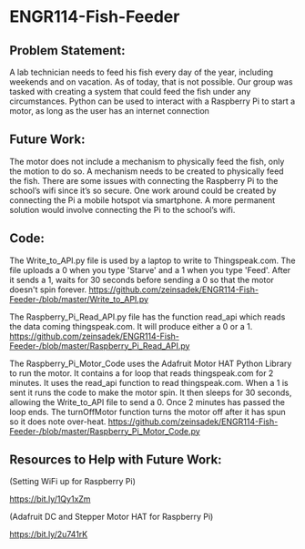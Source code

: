 # ENGR114-Fish-Feeder
## Problem Statement:
A lab technician needs to feed his fish every day of the year, including weekends and on vacation. As of today, that is not possible. Our group was tasked with creating a system that could feed the fish under any circumstances.  Python can be used to interact with a Raspberry Pi to start a motor, as long as the user  has an internet connection

## Future Work:
The motor does not include a mechanism to physically feed the fish, only the motion to do so. A mechanism needs to be created to physically feed the fish. There are some issues with connecting the Raspberry Pi to the school’s wifi since it’s so secure. One work around could be created by connecting the Pi a mobile hotspot via smartphone. A more permanent solution would involve connecting the Pi to the school’s wifi.

## Code:
The Write_to_API.py file is used by a laptop to write to Thingspeak.com. The file uploads a 0 when you type 'Starve' and a 1 when you type 'Feed'. After it sends a 1, waits for 30 seconds before sending a 0 so that the motor doesn't spin forever.
https://github.com/zeinsadek/ENGR114-Fish-Feeder-/blob/master/Write_to_API.py

The Raspberry_Pi_Read_API.py file has the function read_api which reads the data coming thingspeak.com. It will produce either a 0 or a 1.
https://github.com/zeinsadek/ENGR114-Fish-Feeder-/blob/master/Raspberry_Pi_Read_API.py

The Raspberry_Pi_Motor_Code uses the Adafruit Motor HAT Python Library to run the motor. It contains a for loop that reads thingspeak.com for 2 minutes. It uses the read_api function to read thingspeak.com. When a 1 is sent it runs the code to make the motor spin. It then sleeps for 30 seconds, allowing the Write_to_API file to send a 0. Once 2 minutes has passed the loop ends. The turnOffMotor function turns the motor off after it has spun so it does note over-heat.
https://github.com/zeinsadek/ENGR114-Fish-Feeder-/blob/master/Raspberry_Pi_Motor_Code.py


## Resources to Help with Future Work: 
(Setting WiFi up for Raspberry Pi) 

https://bit.ly/1Qy1xZm

(Adafruit DC and Stepper Motor HAT for Raspberry Pi)  

https://bit.ly/2u741rK 
